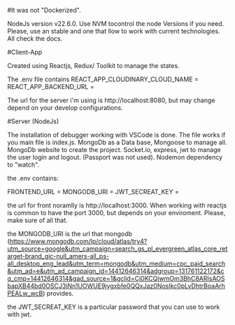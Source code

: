 #It was not "Dockerized".

NodeJs version v22.6.0. Use NVM tocontrol the node Versions if you need. Please, use an stable and one that llow to 
work with current technologies. All check the docs.

#Client-App

Created using Reactjs, Redux/ Toolkit to manage the states.

The .env file contains
REACT_APP_CLOUDINARY_CLOUD_NAME = 
REACT_APP_BACKEND_URL = 

The url for the server i'm using is http://localhost:8080, but may change depend on your develop configurations.

#Server (NodeJs)

The installation of debugger working with VSCode is done. The file works if you main file is index.js. MongoDb as a Data base, Mongoose to manage all. 
MongoDb website to create the project. Socket.io, express, jwt to manage the user login and logout. (Passport was not used). Nodemon dependency to "watch".

the .env contains:

FRONTEND_URL = 
MONGODB_URI = 
JWT_SECREAT_KEY = 

the url for front noramlly is http://localhost:3000. When working with reactjs is common to have the port 3000, but depends on your enviroment. Please, make sure of all that. 

the MONGODB_URI is the url that mongodb (https://www.mongodb.com/lp/cloud/atlas/try4?utm_source=google&utm_campaign=search_gs_pl_evergreen_atlas_core_retarget-brand_gic-null_amers-all_ps-all_desktop_eng_lead&utm_term=mongodb&utm_medium=cpc_paid_search&utm_ad=e&utm_ad_campaign_id=14412646314&adgroup=131761122172&cq_cmp=14412646314&gad_source=1&gclid=Cj0KCQjwmOm3BhC8ARIsAOSbapXB44bd0OSCJ3iNn1UOWUE9jygxbfe0QQxJaz0NosIkc0pLyDhtrBoaArhPEALw_wcB) provides. 

the JWT_SECREAT_KEY is a particular password that you can use to work with jwt.



